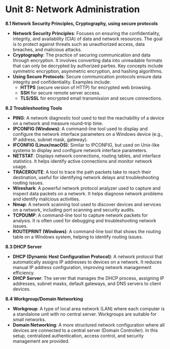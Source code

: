 # Unit 8: Network Administration

**8.1 Network Security Principles, Cryptography, using secure protocols**  
- **Network Security Principles**: Focuses on ensuring the confidentiality, integrity, and availability (CIA) of data and network resources. The goal is to protect against threats such as unauthorized access, data breaches, and malicious attacks.
- **Cryptography**: The practice of securing communication and data through encryption. It involves converting data into unreadable formats that can only be decrypted by authorized parties. Key concepts include symmetric encryption, asymmetric encryption, and hashing algorithms.
- **Using Secure Protocols**: Secure communication protocols ensure data integrity and confidentiality. Examples include:
  - **HTTPS** (secure version of HTTP) for encrypted web browsing.
  - **SSH** for secure remote server access.
  - **TLS/SSL** for encrypted email transmission and secure connections.

**8.2 Troubleshooting Tools**  
- **PING**: A network diagnostic tool used to test the reachability of a device on a network and measure round-trip time.
- **IPCONFIG (Windows)**: A command-line tool used to display and configure the network interface parameters on a Windows device (e.g., IP address, subnet mask, gateway).
- **IFCONFIG (Linux/macOS)**: Similar to IPCONFIG, but used on Unix-like systems to display and configure network interface parameters.
- **NETSTAT**: Displays network connections, routing tables, and interface statistics. It helps identify active connections and monitor network usage.
- **TRACEROUTE**: A tool to trace the path packets take to reach their destination, useful for identifying network delays and troubleshooting routing issues.
- **Wireshark**: A powerful network protocol analyzer used to capture and inspect data packets on a network. It helps diagnose network problems and identify malicious activities.
- **Nmap**: A network scanning tool used to discover devices and services on a network, including port scanning and security audits.
- **TCPDUMP**: A command-line tool to capture network packets for analysis. It is often used for debugging and troubleshooting network issues.
- **ROUTEPRINT (Windows)**: A command-line tool that shows the routing table on a Windows system, helping to identify routing issues.

**8.3 DHCP Server**  
- **DHCP (Dynamic Host Configuration Protocol)**: A network protocol that automatically assigns IP addresses to devices on a network. It reduces manual IP address configuration, improving network management efficiency.
- **DHCP Server**: The server that manages the DHCP process, assigning IP addresses, subnet masks, default gateways, and DNS servers to client devices.

**8.4 Workgroup/Domain Networking**  
- **Workgroup**: A type of local area network (LAN) where each computer is a standalone unit with no central server. Workgroups are suitable for small networks.
- **Domain Networking**: A more structured network configuration where all devices are connected to a central server (Domain Controller). In this setup, centralized authentication, access control, and security management are provided.
